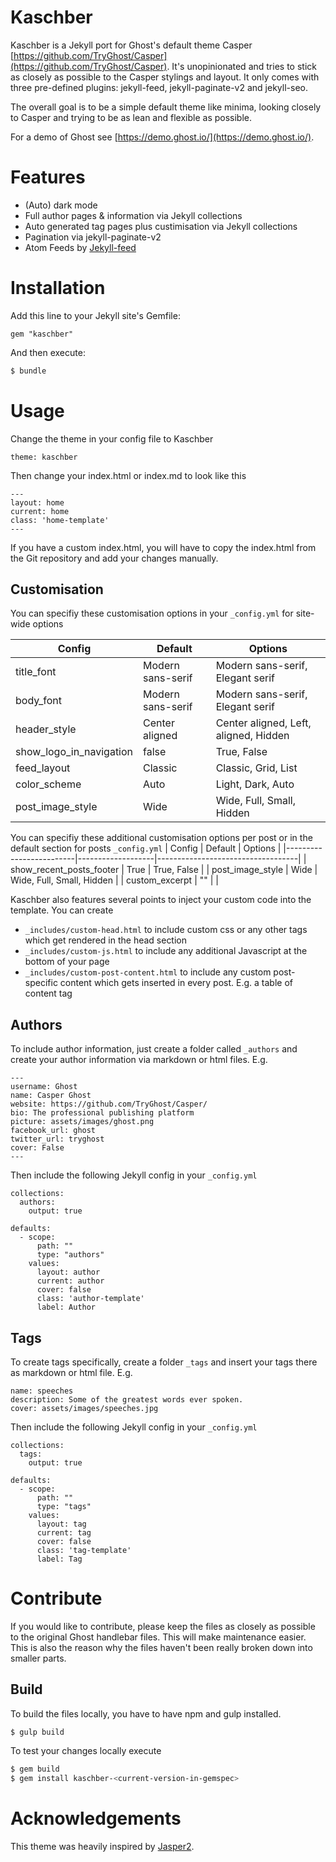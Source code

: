 # Kaschber

Kaschber is a Jekyll port for Ghost's default theme Casper [https://github.com/TryGhost/Casper](https://github.com/TryGhost/Casper). It's unopinionated and tries to stick as closely as possible to the Casper stylings and layout. It only comes with three pre-defined plugins: jekyll-feed, jekyll-paginate-v2 and jekyll-seo.

The overall goal is to be a simple default theme like minima, looking closely to Casper and trying to be as lean and flexible as possible.

For a demo of Ghost see [https://demo.ghost.io/](https://demo.ghost.io/).

# Features
- (Auto) dark mode
- Full author pages & information via Jekyll collections
- Auto generated tag pages plus custimisation via Jekyll collections
- Pagination via jekyll-paginate-v2
- Atom Feeds by [Jekyll-feed](https://github.com/jekyll/jekyll-feed)

# Installation
Add this line to your Jekyll site's Gemfile:
```
gem "kaschber"
```

And then execute:
```bash
$ bundle
```

# Usage
Change the theme in your config file to Kaschber
```
theme: kaschber
```

Then change your index.html or index.md to look like this
```
---
layout: home
current: home
class: 'home-template'
---
```

If you have a custom index.html, you will have to copy the index.html from the Git repository and add your changes manually.

## Customisation
You can specifiy these customisation options in your `_config.yml` for site-wide options

| Config                  | Default           | Options                           |
|-------------------------|-------------------|-----------------------------------|
| title_font              | Modern sans-serif | Modern sans-serif, Elegant serif   |
| body_font               | Modern sans-serif | Modern sans-serif, Elegant serif   |
| header_style            | Center aligned    | Center aligned, Left, aligned, Hidden |
| show_logo_in_navigation | false             | True, False                        |
| feed_layout             | Classic           | Classic, Grid, List                 |
| color_scheme            | Auto              | Light, Dark, Auto                   |
| post_image_style        | Wide              | Wide, Full, Small, Hidden            |


You can specifiy these additional customisation options per post or in the default section for posts `_config.yml`
| Config                  | Default           | Options                           |
|-------------------------|-------------------|-----------------------------------|
| show_recent_posts_footer | True | True, False   |
| post_image_style        | Wide              | Wide, Full, Small, Hidden            |
| custom_excerpt        | ""              | <Your custom excerpt shown on the page and the post card>           |

Kaschber also features several points to inject your custom code into the template. You can create
- `_includes/custom-head.html` to include custom css or any other tags which get rendered in the head section
- `_includes/custom-js.html` to include any additional Javascript at the bottom of your page
- `_includes/custom-post-content.html` to include any custom post-specific content which gets inserted in every post. E.g. a table of content tag

## Authors
To include author information, just create a folder called `_authors` and create your author information via markdown or html files. E.g.
```
---
username: Ghost
name: Casper Ghost
website: https://github.com/TryGhost/Casper/
bio: The professional publishing platform
picture: assets/images/ghost.png
facebook_url: ghost
twitter_url: tryghost
cover: False
---
```

Then include the following Jekyll config in your `_config.yml`
```
collections:
  authors:
    output: true

defaults:
  - scope:
      path: ""
      type: "authors"
    values:
      layout: author
      current: author
      cover: false
      class: 'author-template'
      label: Author
```

## Tags
To create tags specifically, create a folder `_tags` and insert your tags there as markdown or html file. E.g.
```
name: speeches
description: Some of the greatest words ever spoken.
cover: assets/images/speeches.jpg
```

Then include the following Jekyll config in your `_config.yml`
```
collections:
  tags:
    output: true

defaults:
  - scope:
      path: ""
      type: "tags"
    values:
      layout: tag
      current: tag
      cover: false
      class: 'tag-template'
      label: Tag
```

# Contribute
If you would like to contribute, please keep the files as closely as possible to the original Ghost handlebar files. This will make maintenance easier. This is also the reason why the files haven't been really broken down into smaller parts.

## Build
To build the files locally, you have to have npm and gulp installed.
```
$ gulp build
```

To test your changes locally execute
```bash
$ gem build
$ gem install kaschber-<current-version-in-gemspec>
```


# Acknowledgements
This theme was heavily inspired by [Jasper2](https://github.com/jekyllt/jasper2).